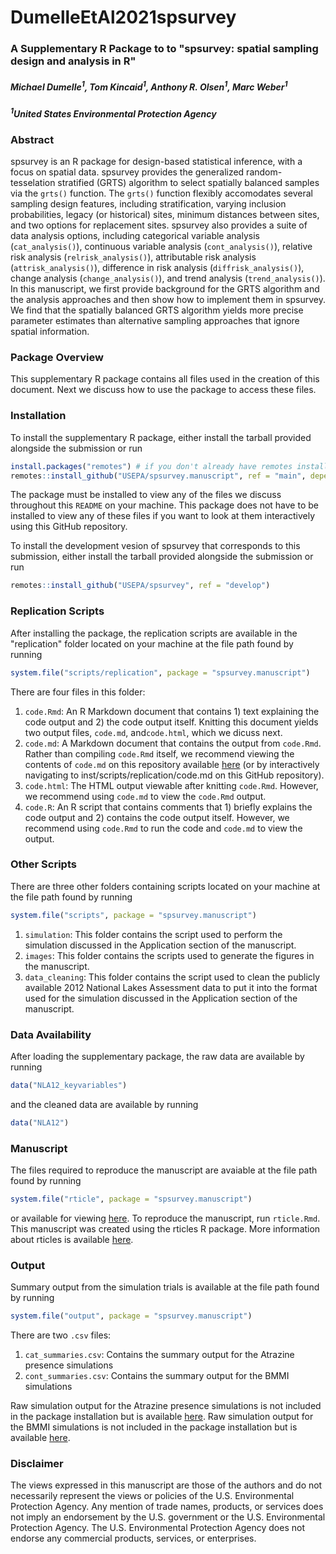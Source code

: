 # DumelleEtAl2021spsurvey

### A Supplementary R Package to to "spsurvey: spatial sampling design and analysis in R"

##### Michael Dumelle<sup>1</sup>, Tom Kincaid<sup>1</sup>, Anthony R. Olsen<sup>1</sup>, Marc Weber<sup>1</sup>

##### <sup>1</sup>United States Environmental Protection Agency

### Abstract
spsurvey is an R package for design-based statistical inference, with a focus on spatial data. spsurvey provides the generalized random-tesselation stratified (GRTS) algorithm to select spatially balanced samples via the `grts()` function. The `grts()` function flexibly accomodates several sampling design features, including stratification, varying inclusion probabilities, legacy (or historical) sites, minimum distances between sites, and two options for replacement sites. spsurvey also provides a suite of data analysis options, including categorical variable analysis (`cat_analysis()`), continuous variable analysis (`cont_analysis()`), relative risk analysis (`relrisk_analysis()`), attributable risk analysis (`attrisk_analysis()`), difference in risk analysis (`diffrisk_analysis()`), change analysis (`change_analysis()`), and trend analysis (`trend_analysis()`). In this manuscript, we first provide background for the GRTS algorithm and the analysis approaches and then show how to implement them in spsurvey. We find that the spatially balanced GRTS algorithm yields more precise parameter estimates than alternative sampling approaches that ignore spatial information.

### Package Overview

This supplementary R package contains all files used in the creation of this document. Next we discuss how to use the package to access these files.

### Installation

To install the supplementary R package, either install the tarball provided alongside the submission or run
```r
install.packages("remotes") # if you don't already have remotes installed
remotes::install_github("USEPA/spsurvey.manuscript", ref = "main", dependencies = TRUE)
```

The package must be installed to view any of the files we discuss throughout this `README` on your machine. This package does not have to be installed to view any of these files if you want to look at them interactively using this GitHub repository.

To install the development vesion of spsurvey that corresponds to this submission, either install the tarball provided alongside the submission or run
```r
remotes::install_github("USEPA/spsurvey", ref = "develop")
```

### Replication Scripts

After installing the package, the replication scripts are available in the "replication" folder located on your machine at the file path found by running
```r
system.file("scripts/replication", package = "spsurvey.manuscript")
```

There are four files in this folder:

1. `code.Rmd`: An R Markdown document that contains 1) text explaining the code output and 2) the code output itself. Knitting this document yields two output files, `code.md`, and`code.html`, which we dicuss next.
2. `code.md`: A Markdown document that contains the output from `code.Rmd`. Rather than compiling `code.Rmd` itself, we recommend viewing the contents of `code.md` on this repository available [here](https://github.com/USEPA/spsurvey.manuscript/blob/main/inst/scripts/replication/code.md) (or by interactively navigating to inst/scripts/replication/code.md on this GitHub repository).
3. `code.html`: The HTML output viewable after knitting `code.Rmd`. However, we recommend using `code.md` to view the `code.Rmd` output.
4. `code.R`: An R script that contains comments that 1) briefly explains the code output and 2) contains the code output itself. However, we recommend using `code.Rmd` to run the code and `code.md` to view the output.

### Other Scripts

There are three other folders containing scripts located on your machine at the file path found by running
```r
system.file("scripts", package = "spsurvey.manuscript")
```

1. `simulation`: This folder contains the script used to perform the simulation discussed in the Application section of the manuscript.
2. `images`: This folder contains the scripts used to generate the figures in the manuscript.
3. `data_cleaning`: This folder contains the script used to clean the publicly available 2012 National Lakes Assessment data to put it into the format used for the simulation discussed in the Application section of the manuscript. 

### Data Availability

After loading the supplementary package, the raw data are available by running
```r
data("NLA12_keyvariables")
```
and the cleaned data are available by running
```r
data("NLA12")
```

### Manuscript

The files required to reproduce the manuscript are avaiable at the file path found by running
```r
system.file("rticle", package = "spsurvey.manuscript")
```
or available for viewing [here](https://github.com/USEPA/spsurvey.manuscript/blob/main/inst/rticle/rticle.pdf). To reproduce the manuscript, run `rticle.Rmd`. This manuscript was created using the rticles R package. More information about rticles is available [here](https://github.com/rstudio/rticles).

### Output 

Summary output from the simulation trials is available at the file path found by running
```r
system.file("output", package = "spsurvey.manuscript")
```
There are two `.csv` files:

1. `cat_summaries.csv`: Contains the summary output for the Atrazine presence simulations
2. `cont_summaries.csv`: Contains the summary output for the BMMI simulations

Raw simulation output for the Atrazine presence simulations is not included in the package installation but is available [here](https://github.com/USEPA/spsurvey.manuscript/blob/main/inst/output/cat_results.csv). Raw simulation output for the BMMI simulations is not included in the package installation but is available [here](https://github.com/USEPA/spsurvey.manuscript/blob/main/inst/output/cont_results.csv).

### Disclaimer

The views expressed in this manuscript are those of the authors and do not necessarily represent the views or policies of the U.S. Environmental Protection Agency. Any mention of trade names, products, or services does not imply an endorsement by the U.S. government or the U.S. Environmental Protection Agency. The U.S. Environmental Protection Agency does not endorse any commercial products, services, or enterprises.
